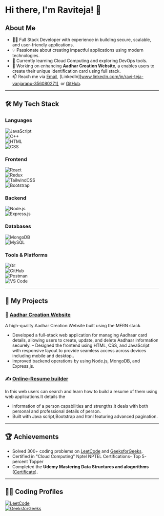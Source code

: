 # Hi there, I'm Raviteja! 👋  

## About Me  
- 🧑‍💻 Full Stack Developer with experience in building secure, scalable, and user-friendly applications.  
- 💡 Passionate about creating impactful applications using modern technologies.  
- 🌱 Currently learning Cloud Computing and exploring DevOps tools.  
- 🔭 Working on enhancing **Aadhar Creation Website**, a enables users to create their unique identification card using full stack.  
- 📫 Reach me via [Email](mailto:vanjarapuravi28@gmail.com), [LinkedIn][www.linkedin.com/in/ravi-teja-vanjarapu-356080271], or [GitHub](https://github.com/Ravitejav7).  

---

## 🛠️ My Tech Stack  

### **Languages**  
![JavaScript](https://img.shields.io/badge/JavaScript-F7DF1E?style=for-the-badge&logo=javascript&logoColor=black)  
![C++](https://img.shields.io/badge/C++-00599C?style=for-the-badge&logo=cplusplus&logoColor=white)  
![HTML](https://img.shields.io/badge/HTML5-E34F26?style=for-the-badge&logo=html5&logoColor=white)  
![CSS](https://img.shields.io/badge/CSS3-1572B6?style=for-the-badge&logo=css3&logoColor=white)  

### **Frontend**  
![React](https://img.shields.io/badge/React-61DAFB?style=for-the-badge&logo=react&logoColor=black)  
![Redux](https://img.shields.io/badge/Redux-764ABC?style=for-the-badge&logo=redux&logoColor=white)  
![TailwindCSS](https://img.shields.io/badge/TailwindCSS-06B6D4?style=for-the-badge&logo=tailwindcss&logoColor=white)  
![Bootstrap](https://img.shields.io/badge/Bootstrap-7952B3?style=for-the-badge&logo=bootstrap&logoColor=white)  

### **Backend**  
![Node.js](https://img.shields.io/badge/Node.js-339933?style=for-the-badge&logo=nodedotjs&logoColor=white)  
![Express.js](https://img.shields.io/badge/Express.js-000000?style=for-the-badge&logo=express&logoColor=white)  

### **Databases**  
![MongoDB](https://img.shields.io/badge/MongoDB-47A248?style=for-the-badge&logo=mongodb&logoColor=white)  
![MySQL](https://img.shields.io/badge/MySQL-4479A1?style=for-the-badge&logo=mysql&logoColor=white)  

### **Tools & Platforms**  
![Git](https://img.shields.io/badge/Git-F05032?style=for-the-badge&logo=git&logoColor=white)  
![GitHub](https://img.shields.io/badge/GitHub-181717?style=for-the-badge&logo=github&logoColor=white)  
![Postman](https://img.shields.io/badge/Postman-FF6C37?style=for-the-badge&logo=postman&logoColor=white)  
![VS Code](https://img.shields.io/badge/VS%20Code-007ACC?style=for-the-badge&logo=visualstudiocode&logoColor=white)  


---

## 🚀 My Projects  

### 🏥 [Aadhar Creation Website](https://github.com/Ravitejav7/Aadhar-Creation-Website)  
A high-quality Aadhar Creation Website built using the MERN stack.  
- Developed a full-stack web application for managing Aadhaar card details, allowing users to create, update, and
  delete Aadhaar information securely.
– Designed the frontend using HTML, CSS, and JavaScript with responsive layout to provide seamless access across
   devices including mobile and desktop..  
- Improved backend operations by  using Node.js, MongoDB, and Express.js.  

### ✍️ [Online-Resume builder](https://github.com/Ravitejav7/Online-Resume-Builder)  
In this web users can search and learn how to build a resume of them using web applications.It details the
- information of a person capabilities and strengths.it deals with both personal and professional details of person.
- Built with Java script,Bootstrap and html featuring advanced   pagination.  

---

## 🏆 Achievements  
- Solved 300+ coding problems on [LeetCode](https://leetcode.com/u/Raviteja28/) and [GeeksforGeeks](https://www.geeksforgeeks.org/user/vanjarapxtpj/).  
- Certified in "Cloud Computing" Nptel NPTEL Certifications- Top 5-percent Topper 
- Completed the **Udemy Mastering Data Structures and alogorithms** ([Certificate](https://www.udemy.com/certificate/UC-0f8b199f-5bca-4c7e-bdfd-42a8fbb05bfc/)).  

---

## 👨‍💻 Coding Profiles  

[![LeetCode](https://img.shields.io/badge/LeetCode-FFA116?style=for-the-badge&logo=leetcode&logoColor=black)](https://leetcode.com/u/Raviteja28/)  
[![GeeksforGeeks](https://img.shields.io/badge/GeeksforGeeks-0F9D58?style=for-the-badge&logo=geeksforgeeks&logoColor=white)](https://www.geeksforgeeks.org/user/vanjarapxtpj/)  
